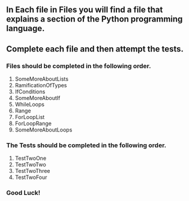 
## In Each file in Files you will find a file that explains a section of the Python programming language.
## Complete each file and then attempt the tests. 

### Files should be completed in the following order.

1. SomeMoreAboutLists
2. RamificationOfTypes
3. IfConditions
4. SomeMoreAboutIf
5. WhileLoops
6. Range
7. ForLoopList
8. ForLoopRange
9. SomeMoreAboutLoops

### The Tests should be completed in the following order.

1. TestTwoOne
2. TestTwoTwo
3. TestTwoThree
4. TestTwoFour

### Good Luck!